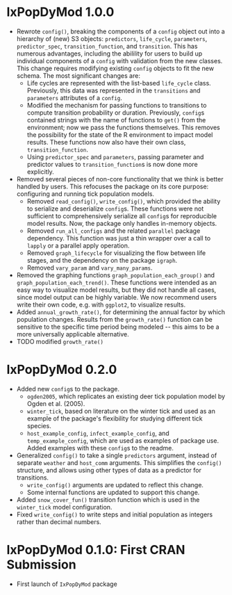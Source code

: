 # IxPopDyMod 1.0.0
* Rewrote `config()`, breaking the components of a `config` object out into a hierarchy of (new) S3 objects: `predictors`, `life_cycle`, `parameters`, `predictor_spec`, `transition_function`, and `transition`. This has numerous advantages, including the abilility for users to build up individual components of a `config` with validation from the new classes. This change requires modifying existing `config` objects to fit the new schema. The most significant changes are:
  - Life cycles are represented with the list-based `life_cycle` class. Previously, this data was represented in the `transitions` and `parameters` attributes of a `config`. 
  - Modified the mechanism for passing functions to transitions to compute transition probability or duration. Previously, `config`s contained strings with the name of functions to `get()` from the environment; now we pass the functions themselves. This removes the possibility for the state of the R environment to impact model results. These functions now also have their own class, `transition_function`.
  - Using `predictor_spec` and `parameters`, passing parameter and predictor values to `transition_function`s is now done more explicitly.
* Removed several pieces of non-core functionality that we think is better handled by users. This refocuses the package on its core purpose: configuring and running tick population models.
  - Removed `read_config()`, `write_config()`, which provided the ability to serialize and deserialize `config`s. These functions were not sufficient to comprehensively serialize all `config`s for reproducible model results. Now, the package only handles in-memory objects.
  - Removed `run_all_configs` and the related `parallel` package dependency. This function was just a thin wrapper over a call to `lapply` or a parallel apply operation.
  - Removed `graph_lifecycle` for visualizing the flow between life stages, and the dependency on the package `igraph`. 
  - Removed `vary_param` and `vary_many_params`. 
* Removed the graphing functions `graph_population_each_group()` and `graph_population_each_trend()`. These functions were intended as an easy way to visualize model results, but they did not handle all cases, since model output can be highly variable. We now recommend users write their own code, e.g. with `ggplot2`, to visualize results.
* Added `annual_growth_rate()`, for determining the annual factor by which population changes. Results from the `growth_rate()` function can be sensitive to the specific time period being modeled -- this aims to be a more universally applicable alternative.
* TODO modified `growth_rate()`

# IxPopDyMod 0.2.0 
* Added new `config`s to the package.
  - `ogden2005`, which replicates an existing deer tick population model by Ogden et al. (2005).
  - `winter_tick`, based on literature on the winter tick and used as an example of the package's flexibility for studying different tick species.
  - `host_example_config`, `infect_example_config`, and `temp_example_config`, which are used as examples of package use. Added examples with these `config`s to the readme.
* Generalized `config()` to take a single `predictors` argument, instead of separate `weather` and `host_comm` arguments. This simplifies the `config()` structure, and allows using other types of data as a predictor for transitions. 
  - `write_config()` arguments are updated to reflect this change.
  - Some internal functions are updated to support this change.
* Added `snow_cover_fun()` transition function which is used in the `winter_tick` model configuration.
* Fixed `write_config()` to write steps and initial population as integers rather than decimal numbers.

# IxPopDyMod 0.1.0: First CRAN Submission
* First launch of `IxPopDyMod` package
